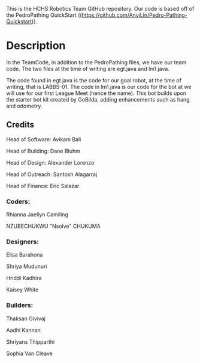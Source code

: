 This is the HCHS Robotics Team GitHub repository. Our code is based off of the PedroPathing QuickStart ((https://github.com/AnyiLin/Pedro-Pathing-Quickstart)).

# Description
In the TeamCode, in addition to the PedroPathing files, we have our team code. The two files at the time of writing are egt.java and lm1.java. 

The code found in egt.java is the code for our goal robot, at the time of writing, that is LABBS-01.
The code in lm1.java is our code for the bot at we will use for our first League Meet (hence the name).
This bot builds upon the starter bot kit created by GoBilda, adding enhancements such as hang and odometry.

## Credits

Head of Software: Avikam Bali 

Head of Building: Dane Bluhm

Head of Design: Alexander Lorenzo

Head of Outreach: Santosh Alagarraj

Head of Finance: Eric Salazar



### Coders:

Rhianna Jaellyn Camiling

NZUBECHUKWU "Nsolve" CHUKUMA



### Designers:

Elisa Barahona

Shriya Mudunuri

Hriddi Kadhira

Kaisey White



### Builders:

Thaksan Givivaj

Aadhi Kannan

Shriyans Thipparthi

Sophia Van Cleave
